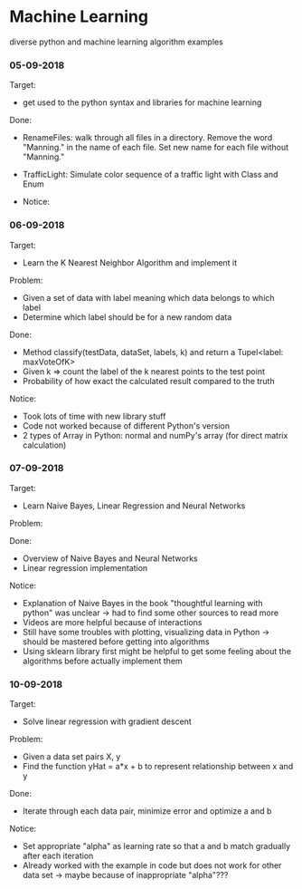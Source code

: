 # Machine Learning
diverse python and machine learning algorithm examples

### 05-09-2018
Target: 
* get used to the python syntax and libraries for machine learning

Done: 
* RenameFiles: walk through all files in a directory. 
    Remove the word "Manning." in the name of each file. 
    Set new name for each file without "Manning."
* TrafficLight: Simulate color sequence of a traffic light with Class and Enum

* Notice:

### 06-09-2018
Target: 
* Learn the K Nearest Neighbor Algorithm and implement it

Problem:
* Given a set of data with label meaning which data belongs to which label
* Determine which label should be for a new random data 

Done: 
* Method classify(testData, dataSet, labels, k) and return a Tupel<label: maxVoteOfK>
* Given k => count the label of the k nearest points to the test point
* Probability of how exact the calculated result compared to the truth

Notice: 
* Took lots of time with new library stuff
* Code not worked because of different Python's version
* 2 types of Array in Python: normal and numPy's array (for direct matrix calculation)

### 07-09-2018
Target: 
* Learn Naive Bayes, Linear Regression and Neural Networks

Problem:


Done: 
* Overview of Naive Bayes and Neural Networks
* Linear regression implementation


Notice: 
* Explanation of Naive Bayes in the book "thoughtful learning with python" was unclear -> had to find some other sources to read more
* Videos are more helpful because of interactions
* Still have some troubles with plotting, visualizing data in Python -> should be mastered before getting into algorithms
* Using sklearn library first might be helpful to get some feeling about the algorithms before actually implement them 


### 10-09-2018
Target: 
* Solve linear regression with gradient descent

Problem:
* Given a data set pairs X, y
* Find the function yHat = a*x + b to represent relationship between x and y

Done: 
* Iterate through each data pair, minimize error and optimize a and b
 

Notice: 
* Set appropriate "alpha" as learning rate so that a and b match gradually after each iteration 
* Already worked with the example in code but does not work for other data set -> maybe because of inappropriate "alpha"???
